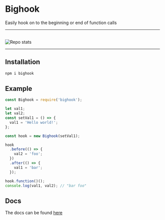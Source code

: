 # Bighook

Easily hook on to the beginning or end of function calls
<hr>
<br>
<img src='https://gh-card.dev/repos/shreyasm-dev/bighook.svg' alt='Repo stats'>
<hr>

## Installation

```bash
npm i bighook
```

## Example

```javascript
const Bighook = require('bighook');

let val1;
let val2;
const setVal1 = () => {
  val1 = 'Hello world!';
};

const hook = new Bighook(setVal1);

hook
  .before(() => {
    val2 = 'foo';
  })
  .after(() => {
    val1 = 'bar';
  });

hook.function()();
console.log(val1, val2); // "bar foo"
```

## Docs

The docs can be found [here](https://shreyasm-dev.github.io/bighook/docs)

